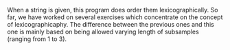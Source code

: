 When a string is given, this program does order them lexicographically. So far, we have worked on several exercises which concentrate on the concept of lexicographicaphy. The difference between the previous ones and this one is mainly based on being allowed varying length of subsamples (ranging from 1 to 3). 
